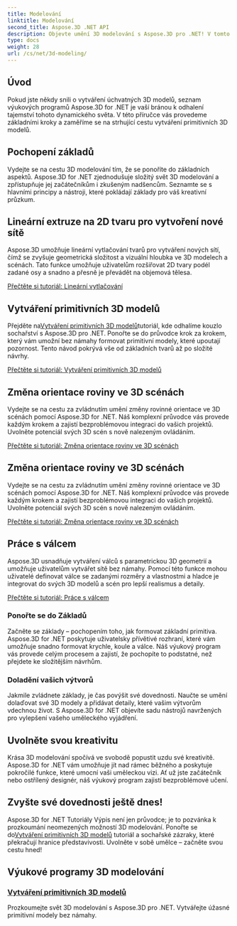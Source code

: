```yaml
---
title: Modelování
linktitle: Modelování
second_title: Aspose.3D .NET API
description: Objevte umění 3D modelování s Aspose.3D pro .NET! V tomto komplexním tutoriálu snadno vytvářejte úchvatné primitivní modely. Popusťte uzdu své kreativitě ještě dnes.
type: docs
weight: 28
url: /cs/net/3d-modeling/
---
```


## Úvod

Pokud jste někdy snili o vytváření úchvatných 3D modelů, seznam výukových programů Aspose.3D for .NET je vaší bránou k odhalení tajemství tohoto dynamického světa. V této příručce vás provedeme základními kroky a zaměříme se na strhující cestu vytváření primitivních 3D modelů.

## Pochopení základů

Vydejte se na cestu 3D modelování tím, že se ponoříte do základních aspektů. Aspose.3D for .NET zjednodušuje složitý svět 3D modelování a zpřístupňuje jej začátečníkům i zkušeným nadšencům. Seznamte se s hlavními principy a nástroji, které pokládají základy pro váš kreativní průzkum.

## Lineární extruze na 2D tvaru pro vytvoření nové sítě

Aspose.3D umožňuje lineární vytlačování tvarů pro vytváření nových sítí, čímž se zvyšuje geometrická složitost a vizuální hloubka ve 3D modelech a scénách. Tato funkce umožňuje uživatelům rozšiřovat 2D tvary podél zadané osy a snadno a přesně je převádět na objemová tělesa.

[Přečtěte si tutoriál: Lineární vytlačování](./linear-extrusion/)

## Vytváření primitivních 3D modelů

 Přejděte na[Vytváření primitivních 3D modelů](./primitive-3d-models/)tutoriál, kde odhalíme kouzlo sochařství s Aspose.3D pro .NET. Ponořte se do průvodce krok za krokem, který vám umožní bez námahy formovat primitivní modely, které upoutají pozornost. Tento návod pokrývá vše od základních tvarů až po složité návrhy.

[Přečtěte si tutoriál: Vytváření primitivních 3D modelů](./primitive-3d-models/)

## Změna orientace roviny ve 3D scénách

Vydejte se na cestu za zvládnutím umění změny rovinné orientace ve 3D scénách pomocí Aspose.3D for .NET. Náš komplexní průvodce vás provede každým krokem a zajistí bezproblémovou integraci do vašich projektů. Uvolněte potenciál svých 3D scén s nově nalezeným ovládáním.

[Přečtěte si tutoriál: Změna orientace roviny ve 3D scénách](./change-plane-orientation/)

## Změna orientace roviny ve 3D scénách

Vydejte se na cestu za zvládnutím umění změny rovinné orientace ve 3D scénách pomocí Aspose.3D for .NET. Náš komplexní průvodce vás provede každým krokem a zajistí bezproblémovou integraci do vašich projektů. Uvolněte potenciál svých 3D scén s nově nalezeným ovládáním.

[Přečtěte si tutoriál: Změna orientace roviny ve 3D scénách](./change-plane-orientation/)


## Práce s válcem

Aspose.3D usnadňuje vytváření válců s parametrickou 3D geometrií a umožňuje uživatelům vytvářet sítě bez námahy. Pomocí této funkce mohou uživatelé definovat válce se zadanými rozměry a vlastnostmi a hladce je integrovat do svých 3D modelů a scén pro lepší realismus a detaily.

[Přečtěte si tutoriál: Práce s válcem](./working-with-cylinder/)



### Ponořte se do Základů

Začněte se základy – pochopením toho, jak formovat základní primitiva. Aspose.3D for .NET poskytuje uživatelsky přívětivé rozhraní, které vám umožňuje snadno formovat krychle, koule a válce. Náš výukový program vás provede celým procesem a zajistí, že pochopíte to podstatné, než přejdete ke složitějším návrhům.

### Doladění vašich výtvorů

Jakmile zvládnete základy, je čas povýšit své dovednosti. Naučte se umění dolaďovat své 3D modely a přidávat detaily, které vašim výtvorům vdechnou život. S Aspose.3D for .NET objevíte sadu nástrojů navržených pro vylepšení vašeho uměleckého vyjádření.

## Uvolněte svou kreativitu

Krása 3D modelování spočívá ve svobodě popustit uzdu své kreativitě. Aspose.3D for .NET vám umožňuje jít nad rámec běžného a poskytuje pokročilé funkce, které umocní vaši uměleckou vizi. Ať už jste začátečník nebo ostřílený designér, náš výukový program zajistí bezproblémové učení.

## Zvyšte své dovednosti ještě dnes!

 Aspose.3D for .NET Tutoriály Výpis není jen průvodce; je to pozvánka k prozkoumání neomezených možností 3D modelování. Ponořte se do[Vytváření primitivních 3D modelů](./primitive-3d-models/) tutoriál a sochařské zázraky, které překračují hranice představivosti. Uvolněte v sobě umělce – začněte svou cestu hned!
## Výukové programy 3D modelování
### [Vytváření primitivních 3D modelů](./primitive-3d-models/)
Prozkoumejte svět 3D modelování s Aspose.3D pro .NET. Vytvářejte úžasné primitivní modely bez námahy.